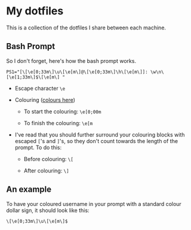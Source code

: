 My dotfiles
=
This is a collection of the dotfiles I share between each machine.

Bash Prompt
-
So I don't forget, here's how the bash prompt works.

	PS1="[\[\e[0;33m\]\u\[\e[m\]@\[\e[0;33m\]\h\[\e[m\]]: \w\n\[\e[1;33m\]$\[\e[m\] "

* Escape character `\e`
* Colouring ([colours here](http://tldp.org/HOWTO/Bash-Prompt-HOWTO/x329.html))

	* To start the colouring: `\e[0;00m`

	* To finish the colouring: `\e[m`

* I've read that you should further surround your colouring blocks with escaped `[`'s and `]`'s, so they don't count towards the length of the prompt. To do this:

	* Before colouring: `\[`

	* After colouring: `\]`

An example
--
To have your coloured username in your prompt with a standard colour dollar sign, it should look like this:

	\[\e[0;33m\]\u\[\e[m\]$

